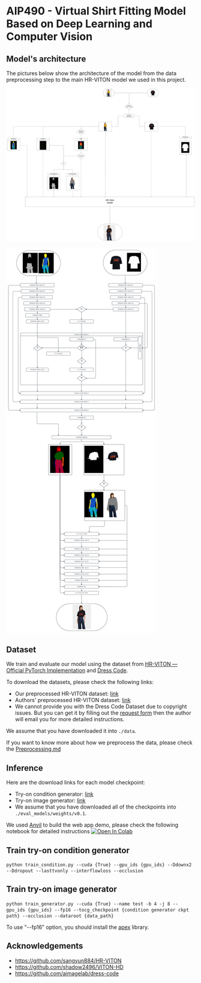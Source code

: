 # AIP490 - Virtual Shirt Fitting Model Based on Deep Learning and Computer Vision

## Model's architecture
The pictures below show the architecture of the model from the data preprocessing step to the main HR-VITON model we used in this project.

![Data preprocessing flow](/figures/preprocessing.png)

![Main HR-VITON models](/figures/main_model.png)

## Dataset
We train and evaluate our model using the dataset from [HR-VITON — Official PyTorch Implementation](https://drive.google.com/file/d/11d1IKZ-jsK9mx0BSQmxrEqLxAA00C3IO/view?usp=drive_link) and [Dress Code](https://github.com/aimagelab/dress-code).

To download the datasets, please check the following links:
- Our preprocessed HR-VITON dataset: [link](https://drive.google.com/file/d/1iHoiyTnRF2lMFN95f37s8-4G2-Plp5Zb/view?usp=sharing)
- Authors' preprocessed HR-VITON dataset: [link](https://drive.google.com/file/d/190xa7nb92KNWc4EF9pxP0YJ8pWu1NkU8/view?usp=sharing)
- We cannot provide you with the Dress Code Dataset due to copyright issues. But you can get it by filling out the [request form](https://docs.google.com/forms/d/e/1FAIpQLSeWVzxWcj3JSALtthuw-2QDAbf2ymiK37sA4pRQD4tZz2vqsw/viewform) then the author will email you for more detailed instructions.

We assume that you have downloaded it into `./data`.

If you want to know more about how we preprocess the data, please check the [Preprocessing.md](https://github.com/ntad27/AIP490/blob/main/Preprocessing.md)

## Inference
Here are the download links for each model checkpoint:
- Try-on condition generator: [link](https://drive.google.com/file/d/1l81F7eShSg5mOorpwY5xEWla06KaQ76Y/view?usp=sharing)
- Try-on image generator: [link](https://drive.google.com/file/d/1LBkpO5HO3KYUGSXU_SNeQfWOarUh5lTO/view?usp=sharing)
- We assume that you have downloaded all of the checkpoints into `./eval_models/weights/v0.1`.

We used [Anvil](https://anvil.works/) to build the web app demo, please check the following notebook for detailed instructions 
<a target="_blank" href="https://colab.research.google.com/drive/1qyTB0-70KAorx3VmVFkNo3QVZ35gJGYm?usp=sharing">
  <img src="https://colab.research.google.com/assets/colab-badge.svg" alt="Open In Colab"/>
</a>

## Train try-on condition generator
```
python train_condition.py --cuda {True} --gpu_ids {gpu_ids} --Ddownx2 --Ddropout --lasttvonly --interflowloss --occlusion
```

## Train try-on image generator
```
python train_generator.py --cuda {True} --name test -b 4 -j 8 --gpu_ids {gpu_ids} --fp16 --tocg_checkpoint {condition generator ckpt path} --occlusion --dataroot {data_path}
```

To use "--fp16" option, you should install the [apex](https://github.com/NVIDIA/apex.git) library.

## Acknowledgements
- https://github.com/sangyun884/HR-VITON
- https://github.com/shadow2496/VITON-HD
- https://github.com/aimagelab/dress-code

